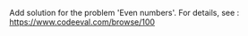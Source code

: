 Add solution for the problem 'Even numbers'. For details, see : https://www.codeeval.com/browse/100
